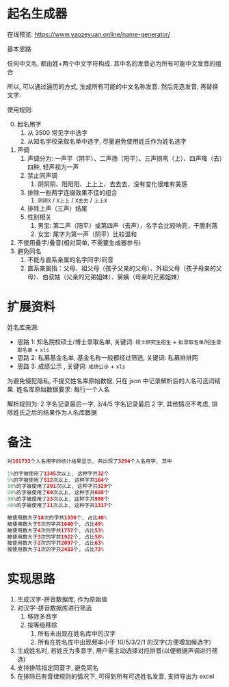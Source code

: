 # 起名生成器

在线预览: https://www.yaozeyuan.online/name-generator/

基本思路

任何中文名, 都由姓+两个中文字符构成. 其中名的发音必为所有可能中文发音的组合

所以, 可以通过遍历的方式, 生成所有可能的中文名称发音. 然后先选发音, 再替换文字.

使用规则:

0.  起名用字
    1.  从 3500 常见字中选字
    2.  从知名学校录取名单中选字, 尽量避免使用姓氏作为姓名选字
1.  声调
    1.  声调分为: 一声平（阴平）、二声扬（阳平）、三声拐弯（上）、四声降（去）四种, 轻声视为一声
    2.  禁止同声调
        1.  阴阴阴、阳阳阳、上上上、去去去，没有变化很难有美感
    3.  排除一些两字连缀效果不佳的组合
        1.  `阴阴X` / `X上上` / `X去去` / `上上X`
    4.  排除上声（三声）结尾
    5.  性别相关
        1.  男宝: 第二声（阳平）或第四声（去声），名字会比较响亮，干脆利落
        2.  女宝: 尾字为第一声（阴平）比较温和
2.  不使用叠字/叠音(相对简单, 不需要生成器参与)
3.  避免同名
    1.  不能与直系亲属的名字同字/同音
    2.  直系亲属指：父母、祖父母（孩子父亲的父母）、外祖父母（孩子母亲的父母）、伯叔姑（父亲的兄弟姐妹）、舅姨（母亲的兄弟姐妹）

# 扩展资料

姓名库来源:

- 思路 1: 知名院校硕士/博士录取名单, 关键词: `硕士研究生招生` + `拟录取名单`/`招生录取名单` + `xls`
- 思路 2: 私募基金名单, 基金名称一般都经过筛选, 关键词: 私募排排网
- 思路 3: 成绩公示 , 关键词: `成绩公示` + `xls`

为避免侵犯隐私, 不提交姓名库原始数据, 只在 json 中记录解析后的人名可选词结果. 姓名库原始数据要求: 每行一个人名

解析规则为: 2 字名记录最后一字, 3/4/5 字名记录最后 2 字, 其他情况不考虑, 排除姓氏之后的结果作为人名库数据

# 备注

```php
对161733个人名用字的统计结果显示, 共出现了3294个人名用字, 其中

1%的字被使用了1345次以上, 这种字共32个
5%的字被使用了512次以上, 这种字共164个
10%的字被使用了201次以上, 这种字共329个
20%的字被使用了69次以上, 这种字共658个
30%的字被使用了23次以上, 这种字共988个
40%的字被使用了11次以上, 这种字共1317个

被使用数大于10次的字共1330个, 占比40%
被使用数大于5次的字共1640个, 占比49%
被使用数大于4次的字共1757个, 占比53%
被使用数大于3次的字共1922个, 占比58%
被使用数大于2次的字共2097个, 占比63%
被使用数大于1次的字共2433个, 占比73%
```

# 实现思路

1.  生成汉字-拼音数据库, 作为原始值
2.  对汉字-拼音数据库进行筛选
    1.  移除多音字
    2.  按等级移除
        1.  所有未出现在姓名库中的汉字
        2.  所有在姓名库中出现频率小于 10/5/3/2/1 的汉字(方便增加候选字)
3.  生成姓名时, 若姓氏为多音字, 用户需主动选择对应拼音(以便根据声调进行筛选)
4.  支持排除指定同音字, 避免同名
5.  在排除已有音律规则的情况下, 可得到所有可选姓名发音, 支持导出为 excel
